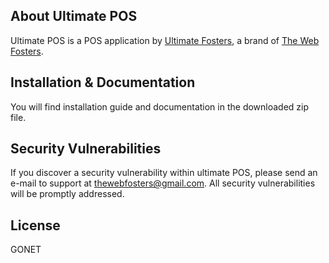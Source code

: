 ## About Ultimate POS

Ultimate POS is a POS application by [Ultimate Fosters](http://ultimatefosters.com), a brand of [The Web Fosters](http://thewebfosters.com).

## Installation & Documentation
You will find installation guide and documentation in the downloaded zip file.

## Security Vulnerabilities

If you discover a security vulnerability within ultimate POS, please send an e-mail to support at thewebfosters@gmail.com. All security vulnerabilities will be promptly addressed.

## License
GONET
